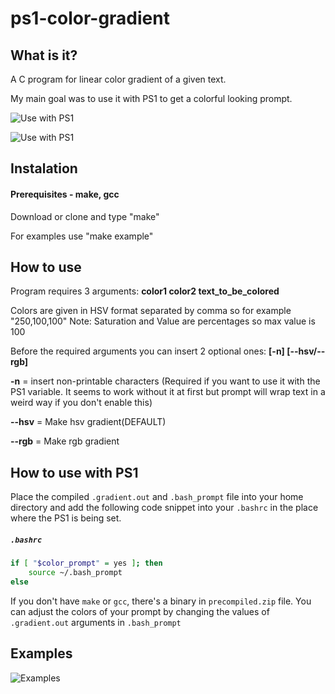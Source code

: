 # ps1-color-gradient
## What is it?
A C program for linear color gradient of a given text.

My main goal was to use it with PS1 to get a colorful looking prompt.

![Use with PS1](https://github.com/miklilad/sh-text-color-gradient/blob/master/img/1.png)

![Use with PS1](https://github.com/miklilad/sh-text-color-gradient/blob/master/img/2.png)

## Instalation

#### Prerequisites - make, gcc

Download or clone and type "make"

For examples use "make example"


## How to use

Program requires 3 arguments: **color1 color2 text_to_be_colored**

Colors are given in HSV format separated by comma so for example "250,100,100"
Note: Saturation and Value are percentages so max value is 100

Before the required arguments you can insert 2 optional ones: **\[-n] \[--hsv/--rgb]**

**-n** = insert non-printable characters (Required if you want to use it with the PS1 variable. It seems to work without it at first but prompt will wrap text in a weird way if you don't enable this)

**--hsv** = Make hsv gradient(DEFAULT)

**--rgb** = Make rgb gradient

## How to use with PS1

Place the compiled `.gradient.out` and `.bash_prompt` file into your home directory and add the following code snippet into your `.bashrc` in the place where the PS1 is being set. 
<h5 a><strong><code>.bashrc</code></strong></h5>

```sh
if [ "$color_prompt" = yes ]; then
    source ~/.bash_prompt
else
```

If you don't have `make` or `gcc`, there's a binary in `precompiled.zip` file.
You can adjust the colors of your prompt by changing the values of `.gradient.out` arguments in `.bash_prompt`

## Examples

![Examples](https://github.com/miklilad/sh-text-color-gradient/blob/master/img/3.png)
